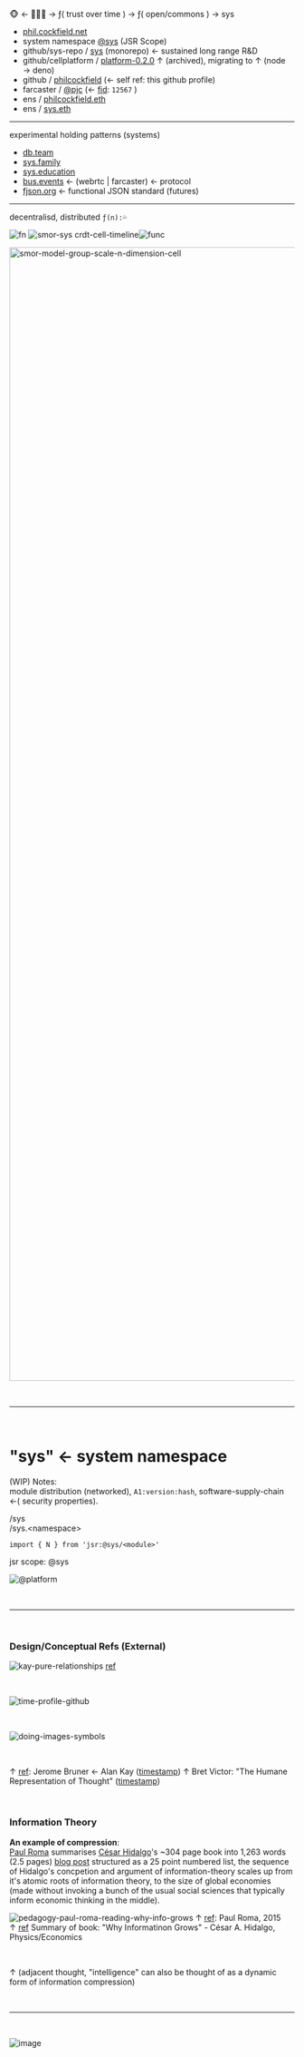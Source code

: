 🐵 ← 🙈🙉🙊 → ƒ( trust over time ) → ƒ( open/commons ) → sys

- [phil.cockfield.net](https://phil.cockfield.net?dev)
- system namespace [@sys](https://jsr.io/@sys) (JSR Scope)
- github/sys-repo / [sys](https://github.com/sys-repo/sys) (monorepo) ← sustained long range R&D
- github/cellplatform / [platform-0.2.0](https://github.com/cellplatform/platform-0.2.0) ↑ (archived), migrating to ↑ (node → deno)
- github / [philcockfield](https://github.com/philcockfield) (← self ref: this github profile)
- farcaster / [@pjc](https://warpcast.com/pjc) (← [fid](https://docs.farcaster.xyz/learn/what-is-farcaster/accounts#creating-an-account): `12567` )
- ens / [philcockfield.eth](https://app.ens.domains/philcockfield.eth)
- ens / [sys.eth](https://app.ens.domains/sys.eth)


---

experimental holding patterns (systems)

- [db.team](https://db.team)
- [sys.family](https://sys.family)
- [sys.education](https://sys.education)
- [bus.events](https://bus.events)  ← (webrtc | farcaster) ← protocol
- [fjson.org](https://fjson.org/)  ← functional JSON standard (futures)

---
decentralisd, distributed `ƒ(n):💦`

![fn](https://user-images.githubusercontent.com/185555/215008814-dfcbaf7a-5838-4250-8d7e-66b79f0d535f.png)
![smor-sys crdt-cell-timeline](https://github.com/philcockfield/philcockfield/assets/185555/74ab2852-d316-4a5d-9192-05c934007f36)![func](https://user-images.githubusercontent.com/185555/186598296-c41a1c07-8a20-454e-82ae-e1fb432ebb04.png)

<img width="1999" alt="smor-model-group-scale-n-dimension-cell" src="https://github.com/philcockfield/philcockfield/assets/185555/4049287b-67c4-4727-9f9c-49c4989ca2e0">


<p>&nbsp;</p>

---------

<p>&nbsp;</p>

# "sys" ← system namespace

(WIP) Notes:  
module distribution (networked), `A1:version:hash`, software-supply-chain ←(<T> security properties).

/sys  
/sys.\<namespace\>

```
import { N } from 'jsr:@sys/<module>'
```

jsr scope: @sys


![@platform](https://user-images.githubusercontent.com/185555/88729229-76ac1280-d187-11ea-81c6-14146ec64848.png)



<p>&nbsp;</p>

---------

<p>&nbsp;</p>

### Design/Conceptual Refs (External)

![kay-pure-relationships](https://user-images.githubusercontent.com/185555/186360463-cfd81f46-3429-4741-bbb3-b32015a388ac.png)
[ref](https://github.com/cellplatform/platform-0.2.0)









<p>&nbsp;</p>


![time-profile-github](https://github.com/philcockfield/philcockfield/assets/185555/8e429026-6068-49ff-bb12-fc40d1d5cb4d)



<p>&nbsp;</p>


![doing-images-symbols](https://user-images.githubusercontent.com/185555/196011268-378be479-55e5-4ca6-a25c-5757c58c15b0.png)

<p>&nbsp;</p>

↑ [ref](https://www.youtube.com/watch?v=Ud8WRAdihPg&t=24s): Jerome Bruner ← Alan Kay ([timestamp](https://www.youtube.com/watch?v=Ud8WRAdihPg&t=24s)) 
↑ Bret Victor: "The Humane Representation of Thought" ([timestamp](https://www.youtube.com/watch?v=agOdP2Bmieg))


<p>&nbsp;</p>

### Information Theory

**An example of compression**:  
[Paul Roma](https://en.wikipedia.org/wiki/Paul_Romer) summarises [César Hidalgo](https://en.wikipedia.org/wiki/C%C3%A9sar_Hidalgo)'s ~304 page book into 1,263 words (2.5 pages) [blog post](https://paulromer.net/why-information-grows/) structured as a 25 point numbered list, the sequence of Hidalgo's concpetion and argument of information-theory  scales up from it's atomic roots of information theory, to the size of global economies (made without invoking a bunch of the usual social sciences that typically inform economic thinking in the middle).  

![pedagogy-paul-roma-reading-why-info-grows](https://github.com/philcockfield/philcockfield/assets/185555/105206c2-2fbe-41ff-8bf3-29401980c2ce)
↑ [ref](https://paulromer.net/why-information-grows/): Paul Roma, 2015  
↑ [ref](https://en.wikipedia.org/wiki/C%C3%A9sar_Hidalgo) Summary of book: "Why Informatinon Grows" - César A. Hidalgo, Physics/Economics

<p>&nbsp;</p>
↑ (adjacent thought, "intelligence" can also be thought of as a dynamic form of information compression)


<p>&nbsp;</p>

---

<p>&nbsp;</p>


![image](https://github.com/user-attachments/assets/04b868b8-d2f5-49ca-9f65-9bfe0d6f83d5)


